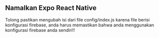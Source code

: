 ## NamaIkan Expo React Native
Tolong pastikan mengubah isi dari file config/index.js
karena file berisi konfigurasi firebase, anda harus memastikan
bahwa anda menggunakan konfigurasi firebase anda sendiri!!

